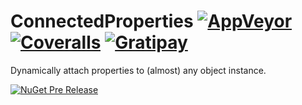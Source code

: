# ConnectedProperties [![AppVeyor](https://img.shields.io/appveyor/ci/StephenCleary/ConnectedProperties.svg?style=plastic)](https://ci.appveyor.com/project/StephenCleary/ConnectedProperties) [![Coveralls](https://img.shields.io/coveralls/StephenCleary/ConnectedProperties.svg?style=plastic)](https://coveralls.io/r/StephenCleary/ConnectedProperties) [![Gratipay](https://img.shields.io/gratipay/StephenCleary.svg?style=plastic)](https://gratipay.com/StephenCleary)

Dynamically attach properties to (almost) any object instance.

[![NuGet Pre Release](https://img.shields.io/nuget/vpre/Nito.ConnectedProperties.svg?style=plastic)](https://www.nuget.org/packages/Nito.ConnectedProperties/)
